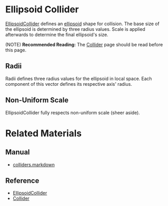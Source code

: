# Ellipsoid Collider
[EllipsoidCollider](https://github.com/PlasmaEngine/PlasmaDocs/tree/master/docs/C%2B%2B/code_reference/class_reference/ellipsoidcollider.markdown) defines an [ellipsoid](https://en.wikipedia.org/wiki/Ellipsoid ) shape for collision. The base size of the ellipsoid is determined by three radius values. Scale is applied afterwards to determine the final ellipsoid's size.

(NOTE) **Recommended Reading:** The [Collider](https://plasmaengine.github.io/PlasmaDocs/Plasma1/Editor/physics/colliders.markdown) page should be read before this page.

## Radii
Radii defines three radius values for the ellipsoid in local space. Each component of this vector defines its respective axis' radius.

## Non-Uniform Scale
EllipsoidCollider fully respects non-uniform scale (sheer aside).

# Related Materials
## Manual
- [colliders.markdown](https://plasmaengine.github.io/PlasmaDocs/Plasma1/Editor/physics/colliders.markdown)

## Reference
- [EllipsoidCollider](https://github.com/PlasmaEngine/PlasmaDocs/tree/master/docs/C%2B%2B/code_reference/class_reference/ellipsoidcollider.markdown)
- [Collider](https://github.com/PlasmaEngine/PlasmaDocs/tree/master/docs/C%2B%2B/code_reference/class_reference/collider.markdown) 

 